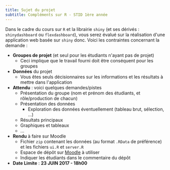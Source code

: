 ```yaml
---
title: Sujet du projet
subtitle: Compléments sur R - STID 1ère année
---
```


Dans le cadre du cours sur `R` et la librairie `shiny` (et ses dérivés : `shinydashboard` ou `flexdashboard`), vous serez évalué sur la réalisation d'une application web basée sur `shiny` donc. Voici les contraintes concernant la demande :

- **Groupes de projet** (et seul pour les étudiants n'ayant pas de projet)
    - Ceci implique que le travail fourni doit être conséquent pour les groupes
- **Données** du projet
    - Vous êtes seuls décisionnaires sur les informations et les résultats à mettre dans l'application
- **Attendu** : voici quelques demandes/pistes
    - Présentation du groupe (nom et prénom des étudiants, et rôle/production de chacun)
    - Présentation des données
        - Exploration des données éventuellement (tableau brut, sélection, ...)
    - Résultats principaux
    - Graphiques et tableaux
    - ...
- **Rendu** à faire sur Moodle
    - Fichier `zip` contenant les données (au format `.RData` de préférence) et les fichiers `ui.R` et `server.R` 
    - Espace de dépôt sur [Moodle](https://moodle.iut.parisdescartes.fr/mod/assign/view.php?id=21890) à utiliser
    - Indiquer les étudiants dans le commentaire du dépôt
- **Date Limite** : **23 JUIN 2017 - 18h00**
